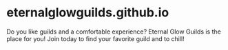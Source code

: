 # eternalglowguilds.github.io
Do you like guilds and a comfortable experience? Eternal Glow Guilds is the place for you! Join today to find your favorite guild and to chill!
